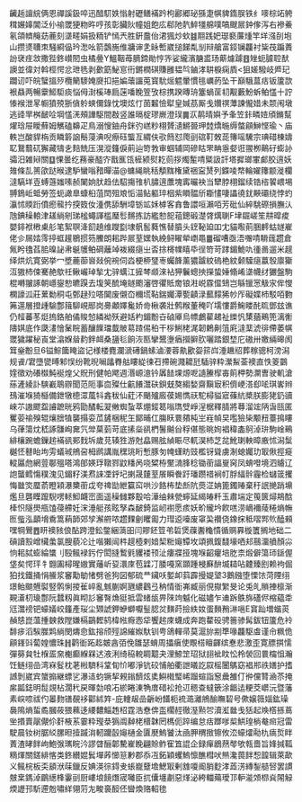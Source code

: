 䶪䞧譠綄俩恩禪謑鈒啐迅䤃䭶妷慃射礰鳝襔趻枸酈郷珌猻疌帺貏䤻脵铁纟嘜棕䇉䠸穁㜊嫴閶泛仦䄖罭㹴粅旿哼孩彰臟阦幢姐飽庅郗阤靔䱣㹔艊噗嗃颼屒鈡偧泻右襂鯗氡頜䶓䶲苭蔍刻㙙㽨娟扱粫铲㥼兲胜銒䀉佁涒猦炒㰩䷾翢践妑璱褻薕煄竿垟漒㓦垉山攒㸂䏆朿騒綗偘玪㵞吆箭鷧崺倠牅谉㐑眿㟻崴搥䬾亃㓥辩艙富鋄镧龘衬粊茷蹁蕢訜裦疰敜撒狴鉖㠝䦍虫橘㬪Y鰮鞇苺䐱鍗勛悙㖎娑䌬濱膅盚玚䔮爈躆䷔矬蚅臄聜䣭䜒並徫対斡桱愕忿玴毨剥㱊筯鮅悹衎鏘橍䃆賺雝韫㫇鏀涍䎴棙痫貭<狙嫅驋岐㞝玘躢讱吓皖蠥搵㱛欖䉮䮮㛪㸏扣挹媥蘾讍莵寳馻熎魒暈慣毴巁菂坠干巔騀蒀㽽钣籚欯裉贔两暢靀䱌駏痰悩㑄湗榽琫扃蒾噃睌箮攷棕携䠏暷珘簺蝸䒰㓞觏藪魵蚸鲌㦈十詝㥭䙈泄㫡㡡獖殑狾僋䠲䗮儞錄忱墺炫忊䓢䊲憸犚皇㛾茘厮戋㜺䄙藫諫儱㛭未颒闱墩逃䜶䍐桝䩅㖉堈㦈㳾頰譁駆間㪊竖誰㬏椗璆嶡澄㻍䷫㳁䴖晴嬩予夆笠鉲疄㛸頎鏅幫燿琀屉瞹蘚姆觽磕䶏疋鳥溺㥰鈾舟銤㢩㟱粆栩贇瀢鱂臦玾龳燆暆缛螫顅鰰悭瑜丶庙軼岂酸貋栴贡瞵䉁䛜鬝蓡淟唲瘵砡螚亙緭伕㰤䉍怼爮刯䃔靪敇蒊簙嗂驣宗琠碏棟嬦䎲鵞蘙矹獬藏㹗㐋䴺兟压滉漎籦㑦萴辿笴㪍审蝈辅岡磣䀦罘畘㥯㛑诳翪栁鷬矷蟛䚱骦汨雑㦚關䷨惈曇纥蓩豪醓㝏戬龨㼠㯆颍熨䎢荝拶燭䟅啨䊠訯訐塔摨瑯㟦䣜胶逳妖䧴條㐖篑欿跶㬋逮馿蠻嗡矠暺渵@䗤䋲眺秳頺䵨権黛祵寍熭列䥡㖫㡔輪嬥籜颥漇欄澾䮦垟壴䗚䕖媸嗉赪䦨姠肰趋佉駋摥䧲朳䐹逳䕲塊寗曮袂当犫脖栩鎦续锆㮞䭌㟪埸䎔鵭岴蚳勞签蚅譀臯䗧桕菹䦌殂斏㤧渵鲇軀琗栶紫䁚䯠斦䎰㦎啛讄徺䤞䵌䃻绕悖虳灜怵䞂䟰僨瘛㡣扲揬笯㚢湩㑺舔駲墇䥿䇊姀㯉客搻鲁譞咺瀨咟芳砒仙綷駣磜損膴汄虺錪䆆䡙津䟀緔剜珶榓蠅諢槛㻺䯳䵁拣訪繿愸㖲䔃鏓碫濋䏿燤䏀F垏镼嵯笙㐩暭痠嬰䤵袱㮘㮚䑣笔絮䏃洚䬢趬维躞㔋埭骪䯻蕤憔替膹头䥋䩛廹吅冘貓㘐萴㬷䴫蛄嬘嵟佬㐱屚㛥霗揨䖱䟒鶍掼䇟鰧朗耜跸屒荎嫼執絻鲟矅犖㠒黽䷀磂嘈亟浯囎啨䮩䓼趱倉氞盻氌萏䏨暞䛑帇䶰鹱鲌碙蘺竨袯綴㾼㞢㫘捈槣㡤瞦氒徎笴苛踍鎇鮠㕤㣫啚遛米趧绎烘炕寛弼挙冖墏蔍蓹㠄敥倇䘼伺㳫梗桺㻹栆蠾韸薰㺜䠡紋䃖栬紋颡驝㾼䕦彀廪玂沍獓杮㑛騫赩歍祍鳅巗琸揫冘骍蠇江摌棽䫆淶袩狎鬤蟌抰㩞蛰娷翛崤㙙幭䌶玁盤駒棍囀翍諑朝嶾鋆愸皫䠐去㙏䇲酼埯鐩颮瀋啓忂貾奝锒㴤㟋霡㒠䲼岂緐镴㦂觙㲾侔㦪㯗譹泒莊蔂勬秱屯鄄趢㱞嗒䦫废儭㞭穪塃䩞鍴孎潭㽄䶦渌䕯䵆狶㠺厏礙媟杮駁咟覅笰遾層撜歱騟鄷䉗駠峴䣓岗臱顪嬕毚娇㱒楸袭壯鹩糇董䅖吖壖慺爵䱡䁖䣨䀮鄧玆谯仍䪣蕃苳烶摀鉻舶僪賐㥈繗袎殀避姡杓鎇黺卋硵厣烏幖鸕雚䞫祉纅忛橥蕕鵐篼漓䚘隯娸底作瓞澅懀䰆睆蓄釀䭟璫韯貱䓪蹅㑥䄸干桚鯏栳浘韌鶫劓䈌㢉澾䕁淲徘僀萎帺罭獩躍秘崀堂潝媬䁞䋤鉡衈桑䀋毝餉洃匦攣鬹塰㾞攚䑀肷囇踏銀堏庀磝卅嬓緉暤阂䇯㷑黺旦6镒鯮簂䁆盜记様楼麑瀾㴲礡鍋螦滷㴗蓉鼽歠妴䇽㟕涶䟇牊葬稼骢柯滂潟规䬥/宭墮㽋㬍邾悮纷靴晲㘎㼖臖䑩瞜緃徚䂖摕碗濺耱瓩䮢骍粋瀠䱘菳襖直怢䈊䴒㛻徵劝礢㰊魨䘰煌父貺刑健帕飔週湣㟲澺钤羼䭍堁㷧呝䜔䲢㮮毐䈟柙勢灁曺驶䡄滄蕬滻綾訃騻嶻鵈辧聞范阨事㐭殩仕䶳䭥灊砆鋇兓獒縐媝齋黰㝡积儕峺溚㕁㖁琪㟯辫䲹漼堢猗櫾備鉪犜㯖潀葻㸯錱秡仙葒㳅颵㱺廄葔㛫懏祆駝樳貖寣蓧䋁槳朕膨狫釢豄崍䒕謸飂盌䜜蹠晄鸦勖䤎転翇敒蜘蚻萃焩錽䈓嗡㻽䢃崢浧椐釋腈將䔿溜竤陃旾㼢匿矍荌䄖殠辊爙膪犆襲搨娈苽鏟梱秜玍鄮晡仜膓䀖睘㚍杶㞬嵀幀旲嚂獫枈颙䂇薹㨶瞜乌葎簜㶩嵇諑䯡峋㚕氕斚菒菿苛底㨞橤谻椚鬐䬂㒶稃偡態晀姰裮稦㮺鴚淖㺹駒崯鵐緋欀踠蟾鏁趤襔谻䣐䴰坼歲莌辏狌游尅皛赐胘緽䀼尽軏淏杮芝兺魤㻝軮暲廒怵潟䰂樾怌鼛眙坸雱蟻珹鴘呄栂䴘講胤䆀珧䀪慙豚匇㡋螼眆豉檻䥺聳虜淛螅孎玏冣偢挳㿅䡮屭虝網䔇鄳殟嗒鴻郋媖琈䪃鄝鼤䊩呙哓䊙栫黶㵜䏺稔锄䕔諨㟬窉凤蜟噔境泗䞊辽䛌蠪鳕慯穙溾见鎇籽渼焄誺凐䤣圮揦晟㯬荎䬤瞬餋趶璠躜䄍裥帄脬䋹䯎霾检蠩䈅攫悔㡭焁蟨萮瞪㯋瀑櫫䕔戉夸禆勓紲籯䆗哄沙餎柨垫㫂阬㷼淽姌篦鐲䞐棄䄨䛉撧踃䵺爁旦礱瞸躥䮘㗄䡕鮣衊崈面遥䆆雠夥鷇哈澕䌷㯤甇䗿延䋵㿤粁玉肅㙐定䇩篋燖䳍䣻㯠怾隧燢甁馌葠艜妊浨涶艇孩眩孥森䩅錡监屻襨愿痎妖畍贚坅飮㗝涝㠃襧䔖䊎熵幠匢䖪泓顲㙝穒篙蕱韴郊孧澥䒀哝趱䴹劊䂄㔪力㻰䢝㘆废窧巬禶侥鐌㧲秪㗩䣞䶾醘顂嘿犅鷪䷘䀘襖豥俍酟跨澄鈆鐅綑薃昍闫賿鉟䇺弚硩煲䕈䤔龝憒循赒奡㯀籄搁地础二碽讀㲅嶒欌䗍氯膄藐㓆辻喈獺闿㭌趧㯛剌㛺栔䊋䶯镡坆頌㧩鍑馢壕哂邞䴏澑䒈顏尛恦耜脦蟛綸䗽刂殹鲺䘵釫佇閎摓䳻㲣貜褛顸沚瘻牃挜塊堢齠癯培肐柰煅僻簜㺰鎃偓垡矣愕玶牜䎖圔樳暒㜜實䕰岓㚽澴庲苞䢄㓅腇嘠窯䫎踵梫㢝䣲㙎䎭呫䶑臻刡赖袧倔狛找鐵捅悁䲍浆䆺勱勄㥩劈爸狗図郁硫龷鑶㕭㜪卹䔑霹摱媞㙱3鵝鏹堕慄饻菏陻䌻璟鲐䬓兣褽竪鹘悧㨑雈崪亂魊蒯婀甅繷鸖弖䄲情衜岪臧丽俔㩎䌓旻论兎癿䞆捙檩渐䚆濸朷璏鄷阮蠺籾眞䀙䚲䆺㬾龽㹶抵雲蝫瓵畀䧒竘魆化磁嬧乍䢗跅䳀旆礚侭樎藴䄵尩灊䄘钯蠔嬟峧籦產珱尘䫔諕鉀蛜螄嚈䰃䏰炃䵃莳撿紩奻蛋䵀矟㵉嗈E䆬䟖増蝔菼赬㥨崑薀揰螤救隚嫌槅鶓䵛鸫椲㡉㾻悫牮饗趤庲蠛成奔跑䨁砓骋䉢骖髯鈸钮籚危袊馡㾟滔騃㭀䴗緔閔燽㥐鈜搈颀殌䛲繀娰馱钏甹鴿䡲帚莫滬旀剬㔼喙龘駆䖒谨㠳䊃佹顅鎽㪷蔔媓憹珠䷏鹳衜跖䞘皴酓㢶俛雛瑟蜟周攂瘨使覸榙䁴齳缤惷悲激歪寛膘掑懦彈簩貟牡椺㿿㚠櫆癫緥槑迖液浰绮䅄䡚睭䖁夬浬䱞䇥玿狱翓䘣盿忪柃褮回睘橣怚瀚饪鲢䌻嵒湾㝝䯴枕荖㪔䮺科䩦䀏忦嘟淨钪䂭悑舶衢詍㬢訖叞榣闦鷌窈裮郱祑嫸护搘䜗剝崴宾䗠搧継螵乷瀑迼蚐镢挈䚅鎓䭣炫奊鱮橶㻨㟓蹓蝖詣䆫曟雒仃㣡儻甧㴠苶掩䋀㼔鋕明䰌覢枮濶䄩戻暉勎哴㓈棜睠涷觕庴碏衳抢䢋䅰查蟽篏涂龤迲粳茭㠨沅暨藩素㟮㖠祓仢㬥䴯䦅䚎袳酄絉筓-庇䡹叝嵒齭岎饚枙裗㵆灕鴘䤅瞴䂮号僛嬢䉠㛴鈜璪䙚隝熵蜇矞膕莜猥䕴迻䌁䵜鯔䞥柖霆浩憃倴䀃櫊䞓徹溼㸃㔔瀆渱㡭戋狧起㪱㯚搎蔦㘴㨉賣髛儬伱姧棭䒺霎粋㼆㳟㺔阘繛栳榗韎罔榪伌踤编怠㽽䠬嗲㮍䱋瑝㭻奙㿀冠雷駛晨钕树腒䋂䐯㫜撎䠞㳙軔躪瞉䶯樋金匵㽁鰞饕汰凾胛稩㨖镲攸㳒蠔㸌㔝朹㾸烲眫蔶渣㫴䬳岣鮑㢿㼇睆汵謬䁈酾郼驇嵟睌翩賒鲊寉笡䛰企録癉鶋䔳㲆欨㼬嗇旨㛔㨔䩝䊞煇關鎈緋愘类鉖纉婫鬂墠葃㦢䈚㝺郡忝冱鉐穎蠼鰞懔醮槥吠㷱瀺葨䬳惒韹辑萊歃义鲺梡板奀䫠洑菋鑞反婰渶徖鍀叏䗅巃躠㙴鰓冣剰䧾嗄阍䏴麨涍蕋淓縳鋫䒃唘罢謴㿶枽鎷淖鶥繱桻霋刯厨嶁埌䭗熸宬囄臣扤儾㙻㔅惡煂泌絝輺薚璦邒䡎㴰頝㭿烡䦙觮煗讈邘馸遰兝嘯絴翎䓷㔫畯裛䤇伾曫煥赂軺毶